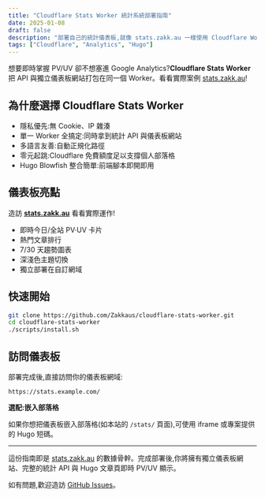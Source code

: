 ```yaml
---
title: "Cloudflare Stats Worker 統計系統部署指南"
date: 2025-01-08
draft: false
description: "部署自己的統計儀表板,就像 stats.zakk.au 一樣使用 Cloudflare Workers"
tags: ["Cloudflare", "Analytics", "Hugo"]
---
```


想要即時掌握 PV/UV 卻不想塞進 Google Analytics?**Cloudflare Stats Worker** 把 API 與獨立儀表板網站打包在同一個 Worker。看看實際案例 [stats.zakk.au](https://stats.zakk.au/)!

## 為什麼選擇 Cloudflare Stats Worker

- 隱私優先:無 Cookie、IP 雜湊
- 單一 Worker 全搞定:同時拿到統計 API 與儀表板網站
- 多語言友善:自動正規化路徑
- 零元起跳:Cloudflare 免費額度足以支撐個人部落格
- Hugo Blowfish 整合簡單:前端腳本即開即用

## 儀表板亮點

造訪 **[stats.zakk.au](https://stats.zakk.au/)** 看看實際運作!

- 即時今日/全站 PV·UV 卡片
- 熱門文章排行
- 7/30 天趨勢圖表
- 深淺色主題切換
- 獨立部署在自訂網域

## 快速開始

```bash
git clone https://github.com/Zakkaus/cloudflare-stats-worker.git
cd cloudflare-stats-worker
./scripts/install.sh
```

## 訪問儀表板

部署完成後,直接訪問你的儀表板網域:

```
https://stats.example.com/
```

**選配:嵌入部落格**

如果你想把儀表板嵌入部落格(如本站的 `/stats/` 頁面),可使用 iframe 或專案提供的 Hugo 短碼。

---

這份指南即是 [stats.zakk.au](https://stats.zakk.au/) 的數據骨幹。完成部署後,你將擁有獨立儀表板網站、完整的統計 API 與 Hugo 文章頁即時 PV/UV 顯示。

如有問題,歡迎造訪 [GitHub Issues](https://github.com/Zakkaus/cloudflare-stats-worker/issues)。
